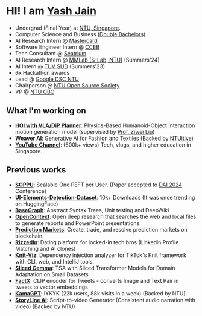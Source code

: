 
# HI! I am **[Yash Jain](https://yashjain14.github.io/)**

- Undergrad (Final Year) at [NTU, Singapore](https://www.ntu.edu.sg/).
- Computer Science and Business [(Double Bachelors)](https://www.ntu.edu.sg/education/undergraduate-programme/double-degree-in-computer-science-and-business)
- AI Research Intern @ [Mastercard](https://www.mastercard.com)
- Software Engineer Intern @ [CCEB](https://www.ntu.edu.sg/cceb)
- Tech Consultant @ [Seatrium](https://seatrium.com/)
- AI Research Intern @ [MMLab (S-Lab, NTU)](https://www.mmlab-ntu.com) (Summers'24)
- AI Intern @ [TUV SUD](https://www.tuvsud.com) (Summers'23)
- 6x Hackathon awards
- Lead @ [Google DSC NTU](https://gdsc.community.dev/nanyang-technological-university/)
- Chairperson @ [NTU Open Source Society](https://github.com/ntuoss)
- VP @ [NTU CBC](https://www.linkedin.com/company/ntu-corporatebankingclub/about/)

## What I'm working on
- **[HOI with VLA/DiP Planner](https://github.com/YashJain14/)**: Physics-Based Humanoid-Object Interaction motion generation model (supervised by [Prof. Ziwei Liu](https://liuziwei7.github.io/))
- **[Weaver AI](https://weaverai.in/)**: Generative AI for Fashion and Textiles (Backed by [NTUitive](https://www.ntuitive.sg/))
- **[YouTube Channel](https://www.youtube.com/YashChopra1411)**: (600k+ views) Tech, vlogs, and higher education in Singapore. 

## Previous works
- **[SOPPU](https://github.com/YashJain14/SOPPU)**: Scalable One PEFT per User. (Paper accepted to [DAI 2024](http://www.adai.ai/dai/2024/index.html) Conference)
- **[UI-Elements-Detection-Dataset](https://huggingface.co/datasets/YashJain/UI-Elements-Detection-Dataset)**: 10k+ Downloads (It was once trending on HuggingFace)
- **[BaseGraph](https://github.com/YashJain14/)**: Abstract Syntax Trees, Unit testing and DeepWiki
- **[OpenContext](https://github.com/YashJain14/OpenContext)**: Open deep research that searches the web and local files to generate reports and PowerPoint presentations.
- **[Prediction Markets](https://prediction-markets-bt.vercel.app/)**: Create, trade, and resolve prediction markets on blockchain.
- **[RizzedIn](https://rizzedin.com)**: Dating platform for locked-in tech bros (Linkedin Profile Matching and AI clones)
- **[Knit-Viz](https://github.com/YashJain14/Knit_Dependency_Injection_visualiser)**: Dependency injection analyzer for TikTok's Knit framework with CLI, web, and IntelliJ tools.
- **[Sliced Gemma](https://github.com/YashJain14/Gemma_TSA)**: TSA with Sliced Transformer Models for Domain Adaptation on Small Datasets
- **[FactX](https://github.com/YashJain14/factx)**: CLIP encoder for Tweets - converts Image and Text Pair in tweets to vector embeddings
- **[KamaGPT](https://www.kamagpt.in/)**: IYKYK (22k users, 88k visits in a week) (Backed by NTU)
- **[StoryLine AI](https://www.storylineai.in/)**: Script-to-video Generator (Consistent audio narration with video) (Backed by NTU)
